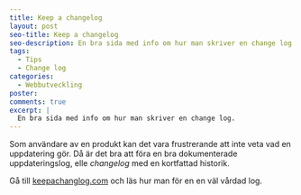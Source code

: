 ```yaml
---
title: Keep a changelog
layout: post
seo-title: Keep a changelog
seo-description: En bra sida med info om hur man skriver en change log.
tags:
  - Tips
  - Change log
categories:
  - Webbutveckling
poster: 
comments: true
excerpt: |
  En bra sida med info om hur man skriver en change log.
---
```


Som användare av en produkt kan det vara frustrerande att inte veta vad en uppdatering gör. Då är det bra att föra en bra dokumenterade uppdateringslog, elle _changelog_ med en kortfattad historik.

Gå till [keepachanglog.com](http://keepachangelog.com/en/1.0.0/) och läs hur man för en en väl vårdad log.
